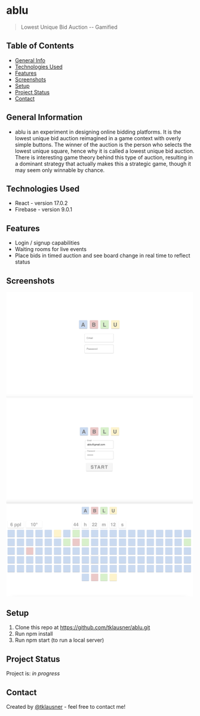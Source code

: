 # ablu
> Lowest Unique Bid Auction -- Gamified

## Table of Contents
* [General Info](#general-information)
* [Technologies Used](#technologies-used)
* [Features](#features)
* [Screenshots](#screenshots)
* [Setup](#setup)
* [Project Status](#project-status)
* [Contact](#contact)
<!-- * [License](#license) -->


## General Information
- ablu is an experiment in designing online bidding platforms. It is the lowest unique bid auction reimagined in a game context with overly simple buttons. The winner of the auction is the person who selects the lowest unique square, hence why it is called a lowest unique bid auction. There is interesting game theory behind this type of auction, resulting in a dominant strategy that actually makes this a strategic game, though it may seem only winnable by chance.

## Technologies Used
- React - version 17.0.2
- Firebase - version 9.0.1


## Features
- Login / signup capabilities
- Waiting rooms for live events
- Place bids in timed auction and see board change in real time to reflect status


## Screenshots
<img src="./screenshots/img1.png" alt="Login" width="500"/>  <img src="./screenshots/img2.png" alt="Waiting Room" width="500"/>  <img src="./screenshots/img3.png" alt="In action" width="500"/> 


## Setup
1. Clone this repo at https://github.com/tklausner/ablu.git
2. Run npm install
3. Run npm start (to run a local server)


## Project Status
Project is: _in progress_


## Contact
Created by [@tklausner](http://www.theodoreklausner.com/) - feel free to contact me!
